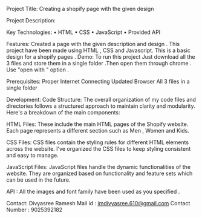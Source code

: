 

Project Title: Creating a shopify page with the given design

Project Description:

Key Technologies:
•	HTML
•	CSS
•	JavaScript
•	Provided API

Features:
         Created a page with the given description and design . This project have been made using  HTML , CSS and Javascript. This is a basic design for a shopify pages . 
Demo:
 To run this project Just download all the 3 files and store them in a single folder .Then open them through chrome . Use "open with " option .
 
Prerequisites:
Proper Internet Connecting 
Updated Browser 
All 3 files in a single folder

Development:
Code Structure:
The overall organization of my code files and directories follows a structured approach to maintain clarity and modularity. Here's a breakdown of the main components:

HTML Files: These include the main HTML pages of the Shopify website. Each page represents a different section such as Men , Women and Kids.

CSS Files: CSS files contain the styling rules for different HTML elements across the website. I've organized the CSS files to keep styling consistent and easy to manage.

JavaScript Files: JavaScript files handle the dynamic functionalities of the website. They are organized based on functionality and feature sets which can be used in the future.

API : All the images and font family have been used as you specified .

Contact:
Divyasree Ramesh 
Mail id : imdivyasree.610@gmail.com
Contact Number : 9025392182

